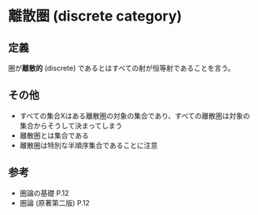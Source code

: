 # 離散圏 (discrete category)

## 定義

圏が**離散的** (discrete) であるとはすべての射が恒等射であることを言う。

## その他

- すべての集合Xはある離散圏の対象の集合であり、すべての離散圏は対象の集合からそうして決まってしまう
- 離散圏とは集合である
- 離散圏は特別な半順序集合であることに注意

## 参考

- 圏論の基礎 P.12
- 圏論 (原著第二版) P.12
